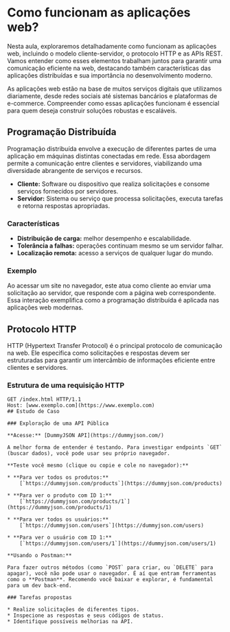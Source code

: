 # Como funcionam as aplicações web?

Nesta aula, exploraremos detalhadamente como funcionam as aplicações web, incluindo o modelo cliente-servidor, o protocolo HTTP e as APIs REST. Vamos entender como esses elementos trabalham juntos para garantir uma comunicação eficiente na web, destacando também características das aplicações distribuídas e sua importância no desenvolvimento moderno.

As aplicações web estão na base de muitos serviços digitais que utilizamos diariamente, desde redes sociais até sistemas bancários e plataformas de e-commerce. Compreender como essas aplicações funcionam é essencial para quem deseja construir soluções robustas e escaláveis.

## Programação Distribuída

Programação distribuída envolve a execução de diferentes partes de uma aplicação em máquinas distintas conectadas em rede. Essa abordagem permite a comunicação entre clientes e servidores, viabilizando uma diversidade abrangente de serviços e recursos.

* **Cliente:** Software ou dispositivo que realiza solicitações e consome serviços fornecidos por servidores.
* **Servidor:** Sistema ou serviço que processa solicitações, executa tarefas e retorna respostas apropriadas.

### Características

* **Distribuição de carga:** melhor desempenho e escalabilidade.
* **Tolerância a falhas:** operações continuam mesmo se um servidor falhar.
* **Localização remota:** acesso a serviços de qualquer lugar do mundo.

### Exemplo

Ao acessar um site no navegador, este atua como cliente ao enviar uma solicitação ao servidor, que responde com a página web correspondente. Essa interação exemplifica como a programação distribuída é aplicada nas aplicações web modernas.

## Protocolo HTTP

HTTP (Hypertext Transfer Protocol) é o principal protocolo de comunicação na web. Ele especifica como solicitações e respostas devem ser estruturadas para garantir um intercâmbio de informações eficiente entre clientes e servidores.

### Estrutura de uma requisição HTTP

```http
GET /index.html HTTP/1.1
Host: [www.exemplo.com](https://www.exemplo.com)
## Estudo de Caso

### Exploração de uma API Pública

**Acesse:** [DummyJSON API](https://dummyjson.com/)

A melhor forma de entender é testando. Para investigar endpoints `GET` (buscar dados), você pode usar seu próprio navegador.

**Teste você mesmo (clique ou copie e cole no navegador):**

* **Para ver todos os produtos:**
    [`https://dummyjson.com/products`](https://dummyjson.com/products)

* **Para ver o produto com ID 1:**
    [`https://dummyjson.com/products/1`](https://dummyjson.com/products/1)

* **Para ver todos os usuários:**
    [`https://dummyjson.com/users`](https://dummyjson.com/users)

* **Para ver o usuário com ID 1:**
    [`https://dummyjson.com/users/1`](https://dummyjson.com/users/1)

**Usando o Postman:**

Para fazer outros métodos (como `POST` para criar, ou `DELETE` para apagar), você não pode usar o navegador. É aí que entram ferramentas como o **Postman**. Recomendo você baixar e explorar, é fundamental para um dev back-end.

### Tarefas propostas

* Realize solicitações de diferentes tipos.
* Inspecione as respostas e seus códigos de status.
* Identifique possíveis melhorias na API.
